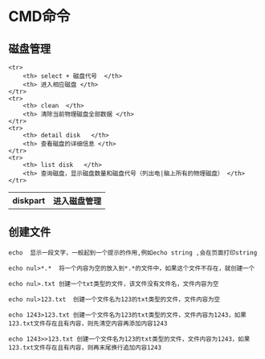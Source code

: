 # CMD命令

## 磁盘管理

<table>
	<tr>
		<th> diskpart </th>
		<th> 进入磁盘管理 </th>
	</tr>

	<tr>
		<th> select + 磁盘代号  </th>
		<th> 进入相应磁盘 </th>
	</tr>
	<tr>
		<th> clean  </th>
		<th> 清除当前物理磁盘全部数据 </th>
	</tr>
	<tr>
		<th> detail disk   </th>
		<th> 查看磁盘的详细信息 </th>
	</tr>
	<tr>
		<th> list disk   </th>
		<th> 查询磁盘，显示磁盘数量和磁盘代号（列出电|脑上所有的物理磁盘） </th>
	</tr>
</table>	

## 创建文件

	echo  显示一段文字，一般起到一个提示的作用,例如echo string ,会在页面打印string
	
	echo nul>*.*  将一个内容为空的放入到*.*的文件中，如果这个文件不存在，就创建一个
	
	echo nul>.txt 创建一个txt类型的文件，该文件没有文件名，文件内容为空
	
	echo nul>123.txt  创建一个文件名为123的txt类型的文件，文件内容为空
	
	echo 1243>123.txt 创建一个文件名为123的txt类型的文件，文件内容为1243，如果123.txt文件存在且有内容，则先清空内容再添加内容1243
	
	echo 1243>>123.txt 创建一个文件名为123的txt类型的文件，文件内容为1243，如果123.txt文件存在且有内容，则再末尾换行追加内容1243

